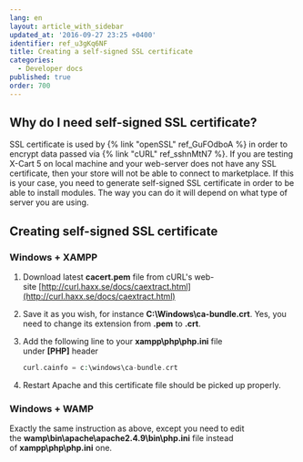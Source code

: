 ```yaml
---
lang: en
layout: article_with_sidebar
updated_at: '2016-09-27 23:25 +0400'
identifier: ref_u3gKq6NF
title: Creating a self-signed SSL certificate
categories:
  - Developer docs
published: true
order: 700
---
```



## Why do I need self-signed SSL certificate?

SSL certificate is used by {% link "openSSL" ref_GuFOdboA %} in order to encrypt data passed via {% link "cURL" ref_sshnMtN7 %}. If you are testing X-Cart 5 on local machine and your web-server does not have any SSL certificate, then your store will not be able to connect to marketplace. If this is your case, you need to generate self-signed SSL certificate in order to be able to install modules. The way you can do it will depend on what type of server you are using.

## Creating self-signed SSL certificate

### Windows + XAMPP

1.  Download latest **cacert.pem** file from cURL's web-site [http://curl.haxx.se/docs/caextract.html](http://curl.haxx.se/docs/caextract.html)
2.  Save it as you wish, for instance **C:\Windows\ca-bundle.crt**. Yes, you need to change its extension from **.pem** to **.crt**.
3.  Add the following line to your **xampp\php\php.ini** file under **[PHP]** header

    ```php
    curl.cainfo = c:\windows\ca-bundle.crt
    ```

4.  Restart Apache and this certificate file should be picked up properly.

### Windows + WAMP

Exactly the same instruction as above, except you need to edit the **wamp\bin\apache\apache2.4.9\bin\php.ini** file instead of **xampp\php\php.ini** one.
